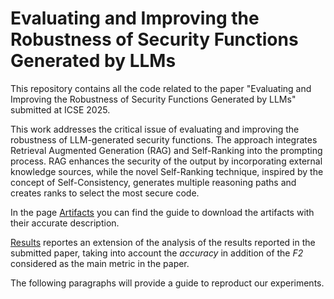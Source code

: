# Evaluating and Improving the Robustness of Security Functions Generated by LLMs

This repository contains all the code related to the paper "Evaluating and Improving the Robustness of Security Functions Generated by LLMs" submitted at ICSE 2025.

This work addresses the critical issue of evaluating and improving the robustness of LLM-generated security functions.  The approach integrates Retrieval Augmented Generation (RAG) and Self-Ranking into the prompting process. RAG enhances the security of the output by incorporating external knowledge sources, while the novel Self-Ranking technique, inspired by the concept of Self-Consistency, generates multiple reasoning paths and creates ranks to select the most secure code.

In the page [Artifacts](docs/artifacts.md) you can find the guide to download the artifacts with their accurate description.

[Results](docs/results.md) reportes an extension of the analysis of the results reported in the submitted paper, taking into account the *accuracy* in addition of the *F2* considered as the main metric in the paper.

The following paragraphs will provide a guide to reproduct our experiments.